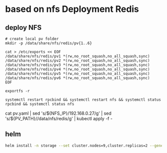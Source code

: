 # based on nfs Deployment Redis

## deploy NFS

```shell
# create local pv folder
mkdir -p /data/share/nfs/redis/pv{1..6}

cat > /etc/exports << EOF
/data/share/nfs/redis/pv1 *(rw,no_root_squash,no_all_squash,sync)
/data/share/nfs/redis/pv2 *(rw,no_root_squash,no_all_squash,sync)
/data/share/nfs/redis/pv3 *(rw,no_root_squash,no_all_squash,sync)
/data/share/nfs/redis/pv4 *(rw,no_root_squash,no_all_squash,sync)
/data/share/nfs/redis/pv5 *(rw,no_root_squash,no_all_squash,sync)
/data/share/nfs/redis/pv6 *(rw,no_root_squash,no_all_squash,sync)
EOF

exportfs -r

systemctl restart rpcbind && systemctl restart nfs && systemctl status rpcbind && systemctl status nfs
```

cat pv.yaml | sed 's/\${NFS_IP}/192.168.0.27/g' | sed 's/\${PV_PATH}/\/data\/nfs\/redis/g' | kubectl
apply -f -

## helm

```bash
helm install -n storage --set cluster.nodes=9,cluster.replicas=2 --generate-name  bitnami/redis-cluster
```